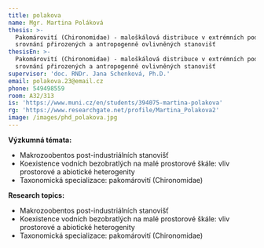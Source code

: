 ```yaml
---
title: polakova
name: Mgr. Martina Poláková
thesis: >-
  Pakomárovití (Chironomidae) - maloškálová distribuce v extrémních podmínkách:
  srovnání přirozených a antropogenně ovlivněných stanovišť
thesisEn: >-
  Pakomárovití (Chironomidae) - maloškálová distribuce v extrémních podmínkách:
  srovnání přirozených a antropogenně ovlivněných stanovišť
supervisor: 'doc. RNDr. Jana Schenková, Ph.D.'
email: polakova.23@email.cz
phone: 549498559
room: A32/313
is: 'https://www.muni.cz/en/students/394075-martina-polakova'
rg: 'https://www.researchgate.net/profile/Martina_Polakova2'
image: /images/phd_polakova.jpg
---
```

<div class="cz">

**Výzkumná témata:**

* Makrozoobentos post-industriálních stanovišť
* Koexistence vodních bezobratlých na malé prostorové škále: vliv prostorové a abiotické heterogenity
* Taxonomická specializace: pakomárovití (Chironomidae)
</div>

<div class="en">

**Research topics:**

* Makrozoobentos post-industriálních stanovišť
* Koexistence vodních bezobratlých na malé prostorové škále: vliv prostorové a abiotické heterogenity
* Taxonomická specializace: pakomárovití (Chironomidae)
</div>
